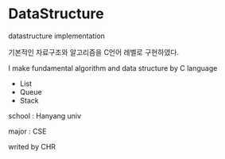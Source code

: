 # DataStructure
datastructure implementation

기본적인 자료구조와 알고리즘을 C언어 레벨로 구현하였다.

I make fundamental algorithm and data structure by C language

* List
* Queue
* Stack

school : Hanyang univ

major  : CSE

writed by CHR
